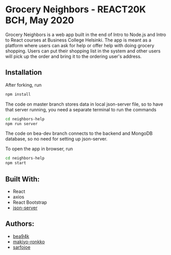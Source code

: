 # Grocery Neighbors - REACT20K BCH, May 2020

Grocery Neighbors is a web app built in the end of Intro to Node.js and Intro to React courses at Business College Helsinki. The app is meant as a platform where users can ask for help or offer help with doing grocery shopping. Users can put their shopping list in the system and other users will pick up the order and bring it to the ordering user's address.

## Installation

After forking, run

```bash
npm install
```

The code on master branch stores data in local json-server file, so to have that server running, you need a separate terminal to run the commands

```bash
cd neighbors-help
npm run server
```

The code on bea-dev branch connects to the backend and MongoDB database, so no need for setting up json-server.

To open the app in browser, run

```bash
cd neighbors-help
npm start
```

## Built With:

- React
- axios
- React Bootstrap
- [json-server](https://www.npmjs.com/package/json-server)

## Authors:

- [bea94k](https://github.com/bea94k)
- [makiyo-ronkko](https://github.com/makiyo-ronkko)
- [sarfojoe](https://github.com/sarfojoe)

